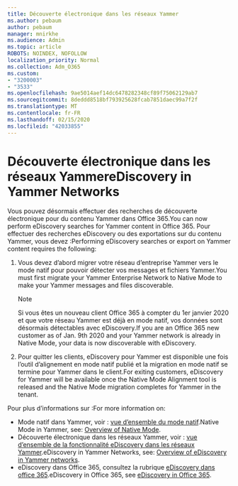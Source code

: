 ```yaml
---
title: Découverte électronique dans les réseaux Yammer
ms.author: pebaum
author: pebaum
manager: mnirkhe
ms.audience: Admin
ms.topic: article
ROBOTS: NOINDEX, NOFOLLOW
localization_priority: Normal
ms.collection: Adm_O365
ms.custom:
- "3200003"
- "3533"
ms.openlocfilehash: 9ae5014aef14dc6478282348cf89f75062129ab7
ms.sourcegitcommit: 8deddd8518bf793925628fcab7851daec99a7f2f
ms.translationtype: MT
ms.contentlocale: fr-FR
ms.lasthandoff: 02/15/2020
ms.locfileid: "42033855"
---
```

# <a name="ediscovery-in-yammer-networks"></a><span data-ttu-id="3124b-102">Découverte électronique dans les réseaux Yammer</span><span class="sxs-lookup"><span data-stu-id="3124b-102">eDiscovery in Yammer Networks</span></span>

<span data-ttu-id="3124b-103">Vous pouvez désormais effectuer des recherches de découverte électronique pour du contenu Yammer dans Office 365.</span><span class="sxs-lookup"><span data-stu-id="3124b-103">You can now perform eDiscovery searches for Yammer content in Office 365.</span></span>  <span data-ttu-id="3124b-104">Pour effectuer des recherches eDiscovery ou des exportations sur du contenu Yammer, vous devez :</span><span class="sxs-lookup"><span data-stu-id="3124b-104">Performing eDiscovery searches or export on Yammer content requires the following:</span></span>

1. <span data-ttu-id="3124b-105">Vous devez d’abord migrer votre réseau d’entreprise Yammer vers le mode natif pour pouvoir détecter vos messages et fichiers Yammer.</span><span class="sxs-lookup"><span data-stu-id="3124b-105">You must first migrate your Yammer Enterprise Network to Native Mode to make your Yammer messages and files discoverable.</span></span>

   > [!NOTE] 
   ><span data-ttu-id="3124b-106">Si vous êtes un nouveau client Office 365 à compter du 1er janvier 2020 et que votre réseau Yammer est déjà en mode natif, vos données sont désormais détectables avec eDiscovery.</span><span class="sxs-lookup"><span data-stu-id="3124b-106">If you are an Office 365 new customer as of Jan. 9th 2020 and your Yammer network is already in Native Mode, your data is now discoverable with eDiscovery.</span></span>

2. <span data-ttu-id="3124b-107">Pour quitter les clients, eDiscovery pour Yammer est disponible une fois l’outil d’alignement en mode natif publié et la migration en mode natif se termine pour Yammer dans le client.</span><span class="sxs-lookup"><span data-stu-id="3124b-107">For exiting customers, eDiscovery for Yammer will be available once the Native Mode Alignment tool is released and the Native Mode migration completes for Yammer in the tenant.</span></span>

<span data-ttu-id="3124b-108">Pour plus d’informations sur :</span><span class="sxs-lookup"><span data-stu-id="3124b-108">For more information on:</span></span>

- <span data-ttu-id="3124b-109">Mode natif dans Yammer, voir : [vue d’ensemble du mode natif](https://docs.microsoft.com/yammer/configure-your-yammer-network/overview-native-mode).</span><span class="sxs-lookup"><span data-stu-id="3124b-109">Native Mode in Yammer, see: [Overview of Native Mode](https://docs.microsoft.com/yammer/configure-your-yammer-network/overview-native-mode).</span></span>
- <span data-ttu-id="3124b-110">Découverte électronique dans les réseaux Yammer, voir : [vue d’ensemble de la fonctionnalité eDiscovery dans les réseaux Yammer](https://docs.microsoft.com/en-us/yammer/manage-security-and-compliance/overview-of-ediscovery).</span><span class="sxs-lookup"><span data-stu-id="3124b-110">eDiscovery in Yammer Networks, see: [Overview of eDiscovery in Yammer networks](https://docs.microsoft.com/en-us/yammer/manage-security-and-compliance/overview-of-ediscovery).</span></span>
- <span data-ttu-id="3124b-111">eDiscovery dans Office 365, consultez la rubrique [eDiscovery dans office 365](https://docs.microsoft.com/en-us/microsoft-365/compliance/ediscovery).</span><span class="sxs-lookup"><span data-stu-id="3124b-111">eDiscovery in Office 365, see [eDiscovery in Office 365](https://docs.microsoft.com/en-us/microsoft-365/compliance/ediscovery).</span></span>
